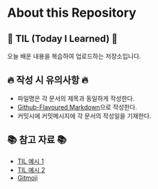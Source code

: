 # About this Repository

## 👻 TIL (Today I Learned) 👻
오늘 배운 내용을 복습하여 업로드하는 저장소입니다.

## 🔥 작성 시 유의사항 🔥
- 파일명은 각 문서의 제목과 동일하게 작성한다.
- [Github-Flavoured Markdown](https://guides.github.com/features/mastering-markdown/)으로 작성한다.
- 커밋시에 커밋메시지에 각 문서의 작성일을 기재한다.

## 📚 참고 자료 📚
- [TIL 예시 1](https://github.com/ksu3101/TIL)
- [TIL 예시 2](https://velog.io/@2ujin/%EB%82%B4-%EB%A7%98%EB%8C%80%EB%A1%9C-%EC%9E%91%EC%84%B1%ED%95%98%EB%8A%94-TIL-9sk5ujmvv7)
- [Gitmoji](https://gitmoji.carloscuesta.me/)